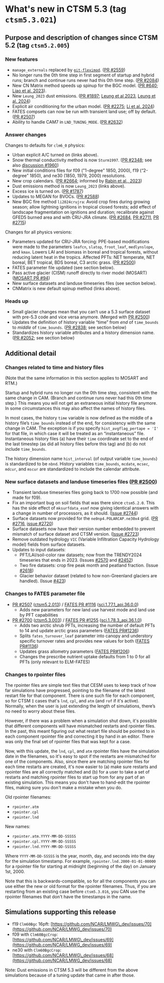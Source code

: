 # What's new in CTSM 5.3 (tag `ctsm5.3.021`)

## Purpose and description of changes since CTSM 5.2 (tag `ctsm5.2.005`)

### New features

* `manage_externals` replaced by [`git-fleximod`](https://github.com/ESMCI/git-fleximod/blob/main/README.md). ([PR \#2559](https://github.com/ESCOMP/CTSM/pull/2559))
* No longer runs the 0th time step in first segment of startup and hybrid runs; branch and continue runs never had this 0th time step. ([PR \#2084](https://github.com/ESCOMP/CTSM/pull/2084))
* New CN Matrix method speeds up spinup for the BGC model. ([PR \#640](https://github.com/ESCOMP/CTSM/pull/640); [Liao et al. 2023](https://agupubs.onlinelibrary.wiley.com/doi/10.1029/2023MS003625)).
* New `Leung_2023` dust emissions. ([PR \#1897](https://github.com/ESCOMP/CTSM/pull/1897); [Leung et al 2023](https://doi.org/10.5194/acp-23-6487-2023), [Leung et al. 2024](https://doi.org/10.5194/acp-24-2287-2024))
* Explicit air conditioning for the urban model. ([PR \#2275](https://github.com/ESCOMP/CTSM/pull/2275); [Li et al. 2024](https://agupubs.onlinelibrary.wiley.com/share/NY4AYPREB8Y8BUDP7DXD?target=10.1029/2023MS004107))
* FATES compsets can now be run with transient land use; off by default. ([PR \#2507](https://github.com/ESCOMP/CTSM/pull/2507))
* Ability to handle CAM7 in `LND_TUNING_MODE`. ([PR \#2632](https://github.com/ESCOMP/CTSM/pull/2632))

### Answer changes

Changes to defaults for `clm6_0` physics:

* Urban explicit A/C turned on (links above).
* Snow thermal conductivity method is now `Sturm1997`. ([PR \#2348](https://github.com/ESCOMP/CTSM/pull/2348); see also [discussion \#1960](https://github.com/ESCOMP/CTSM/discussions/1960))
* New initial conditions files for f09 ("1-degree" 1850, 2000), f19 (“2-degree” 1850), and ne30 (1850, 1979, 2000) resolutions.
* New crop calendars. ([PR \#2664](https://github.com/ESCOMP/CTSM/pull/2664); informed by [Rabin et al., 2023](https://gmd.copernicus.org/articles/16/7253/2023/gmd-16-7253-2023.html))
* Dust emissions method is now `Leung_2023` (links above).
* Excess ice is turned on. ([PR \#1787](https://github.com/ESCOMP/CTSM/pull/1787))
* Updates to MEGAN for BVOCs. ([PR \#2588](https://github.com/ESCOMP/CTSM/pull/2588))
* New BGC fire method `li2024crujra`: Avoid crop fires during growing season; allow lightning ignitions in tropical closed forests; add effect of landscape fragmentation on ignitions and duration; recalibrate against GFED5 burned area and with CRU-JRA climate. ([PR \#2684](https://github.com/ESCOMP/CTSM/pull/2684), [PR \#2711](https://github.com/ESCOMP/CTSM/pull/2711), [PR \#2715](https://github.com/ESCOMP/CTSM/issues/2715))

Changes for all physics versions:

* Parameters updated for CRU-JRA forcing: PPE-based modifications were made to the parameters `leafcn`, `slatop`, `froot_leaf`, `medlynslope`, and `kmax`. Lowers LAI and biomass in boreal and tropical forests, without reducing latent heat in the tropics. Affected PFTs: NET temperate, NET boreal, BET tropical, BDS boreal, C3 arctic grass. ([PR \#2500](https://github.com/ESCOMP/CTSM/pull/2500))
* FATES parameter file updated (see section below).
* Pass active glacier (CISM) runoff directly to river model (MOSART) ([MOSART PR \#94](https://github.com/ESCOMP/MOSART/pull/94))
* New surface datasets and landuse timeseries files (see section below).
* CNMatrix is new default spinup method (links above).

### Heads up

* Small glacier changes mean that you can’t use a 5.3 surface dataset with pre-5.3 code and vice versa anymore. (Merged with [PR \#2500](https://github.com/ESCOMP/CTSM/pull/2500))
* Updates the definition of history variable “time” from *end* of `time_bounds` to *middle* of `time_bounds`. ([PR \#2838](https://github.com/ESCOMP/CTSM/pull/2838); see section below)
* Standardizes history variable attributes and a history dimension name. ([PR \#2052](https://github.com/ESCOMP/CTSM/pull/2052); see section below)

##

## Additional detail

### Changes related to time and history files

(Note that the same information in this section applies to MOSART and RTM.)

Startup and hybrid runs no longer run the 0th time step, consistent with the same change in CAM. (Branch and continue runs never had this 0th time step.) This means you will not get an extraneous initial history file anymore. In some circumstances this may also affect the names of history files.

In most cases, the history `time` variable is now defined as the middle of a history file’s `time_bounds` instead of the end, for consistency with the same change in CAM. The exception is if you specify `hist_avgflag_pertape = 'I'` for that file, in which case it will be treated as an “instantaneous” file. Instantaneous history files (a) have their `time` coordinate set to the end of the last timestep (as did all history files before this tag) and (b) do not include `time_bounds`.

The history dimension name `hist_interval` (of output variable `time_bounds`) is standardized to be `nbnd`. History variables `time_bounds`, `mcdate`, `mcsec`, `mdcur`, and `mscur` are standardized to include the calendar attribute.

### New surface datasets and landuse timeseries files ([PR \#2500](https://github.com/ESCOMP/CTSM/pull/2500))

* Transient landuse timeseries files going back to 1700 now possible (and made for f09).
* Fix an important bug on soil fields that was there since `ctsm5.2.0`. This has the side effect of `mksurfdata_esmf` now giving identical answers with a change in number of processors, as it should. ([Issue \#2744](https://github.com/ESCOMP/CTSM/issues/2744))
* Surface datasets now provided for the `ne0np4.POLARCAP.ne30x4` grid. ([PR \#2716](https://github.com/ESCOMP/CTSM/pull/2716), [issue \#2720](https://github.com/ESCOMP/CTSM/issues/2720))
* Surface datasets now have their version number embedded to prevent mismatch of surface dataset and CTSM version. ([Issue \#2723](https://github.com/ESCOMP/CTSM/issues/2723))
* Remove outdated hydrology `VIC` (Variable Infiltration Capacity Hydrology model) fields from surface datasets.
* Updates to input datasets:
  * PFT/LAI/soil-color raw datasets; now from the TRENDY2024 timeseries that ends in 2023. (Issues [\#2570](https://github.com/ESCOMP/CTSM/issues/2570) and [\#2452](https://github.com/ESCOMP/CTSM/issues/2452))
  * Two fire datasets: crop fire peak month and peatland fraction. (Issue [\#2618](https://github.com/ESCOMP/CTSM/issues/2618))
  * Glacier behavior dataset (related to how non-Greenland glaciers are handled). (Issue [\#423](https://github.com/ESCOMP/CTSM/issues/423))

### Changes to FATES parameter file

* [PR \#2507](https://github.com/ESCOMP/CTSM/pull/2507) ([ctsm5.2.013](https://github.com/ESCOMP/CTSM/releases/tag/ctsm5.2.013)) / [FATES PR \#1116](https://github.com/NGEET/fates/pull/1116) ([sci.1.77.1\_api.36.0.0](https://github.com/NGEET/fates/releases/tag/sci.1.77.0_api.36.0.0))
  * Adds new parameters for new land use harvest mode and land use by PFT capabilities
* [PR \#2700](https://github.com/ESCOMP/CTSM/pull/2700) ([ctsm5.3.003](https://github.com/ESCOMP/CTSM/releases/tag/ctsm5.3.003)) / [FATES PR \#1255](https://github.com/NGEET/fates/pull/1255) ([sci.1.78.3\_api.36.1.0](https://github.com/NGEET/fates/releases/tag/sci.1.78.3_api.36.1.0))
  * Adds two arctic shrub PFTs, increasing the number of default PFTs to 14 and update arctic grass parameters ([FATES PR\#1236](https://github.com/NGEET/fates/pull/1236))
  * Splits `fates_turnover_leaf` parameter into canopy and understory specific turnover rates and provides new values for both ([FATES PR\#1136](https://github.com/NGEET/fates/pull/1136))
  * Updates grass allometry parameters ([FATES PR\#1206](https://github.com/NGEET/fates/pull/1206))
  * Changes the prescribe nutrient uptake defaults from 1 to 0 for all PFTs (only relevant to ELM-FATES)

### Changes to rpointer files

The rpointer files are simple text files that CESM uses to keep track of how far simulations have progressed, pointing to the filename of the latest restart file for that component. There is one such file for each component, so for CTSM `I` cases that's `lnd`, `cpl`, and `atm` (and `rof` if it's active). Normally, when the user is just extending the length  of simulations, there’s no need to worry about these files.

However, if there was a problem when a simulation shut down, it's possible that different components will have mismatched restarts and rpointer files. In the past, this meant figuring out what restart file should be pointed to in each component rpointer file and correcting it by hand in an editor. There was only the final set of rpointer files that was kept for a case.

Now, with this update, the `lnd`, `cpl`, and `atm` rpointer files have the simulation date in the filenames, so it's easy to spot if the restarts are mismatched for one of the components. Also, since there are matching rpointer files for each time restarts are created, it's now easier to (a) make sure restarts and rpointer files are all correctly matched and (b) for a user to take a set of restarts and matching rpointer files to start up from for any part of an existing simulation. This means you don't have to hand-edit the rpointer files, making sure you don't make a mistake when you do.

Old rpointer filenames:

* `rpointer.atm`
* `rpointer.cpl`
* `rpointer.lnd`

New names:

* `rpointer.atm.YYYY-MM-DD-SSSSS`
* `rpointer.cpl.YYYY-MM-DD-SSSSS`
* `rpointer.lnd.YYYY-MM-DD-SSSSS`

Where `YYYY-MM-DD-SSSSS` is the year, month, day, and seconds into the day for the simulation timestamp. For example, `rpointer.lnd.2000-01-01-00000` for a rpointer file for starting at midnight (beginning of the day) on January 1st, 2000\.

Note that this is backwards-compatible, so for all the components you can use either the new or old format for the rpointer filenames. Thus, if you are restarting from an existing case before `ctsm5.3.016`, you CAN use the rpointer filenames that don't have the timestamps in the name.

## Simulations supporting this release

- f19 `Clm60Bgc` 16pft: [https://github.com/NCAR/LMWG\_dev/issues/70](https://github.com/NCAR/LMWG_dev/issues/70)
- f09 with `Clm60BgcCrop`: [https://github.com/NCAR/LMWG\_dev/issues/69](https://github.com/NCAR/LMWG_dev/issues/69)
- ne30 with `Clm60BgcCrop`: [https://github.com/NCAR/LMWG\_dev/issues/68](https://github.com/NCAR/LMWG_dev/issues/68)

Note: Dust emissions in CTSM 5.3 will be different from the above simulations because of a tuning update that came in after those.